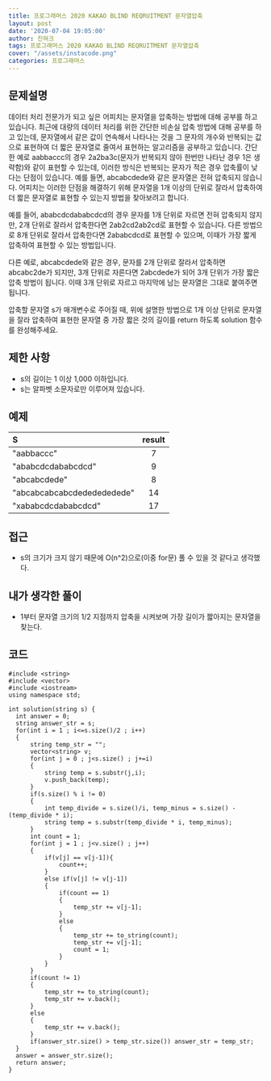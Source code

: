 ```yaml
---
title: 프로그래머스 2020 KAKAO BLIND REQRUITMENT 문자열압축
layout: post
date: '2020-07-04 19:05:00'
author: 진혀크
tags: 프로그래머스 2020 KAKAO BLIND REQRUITMENT 문자열압축
cover: "/assets/instacode.png"
categories: 프로그래머스
---
```


## 문제설명
데이터 처리 전문가가 되고 싶은 어피치는 문자열을 압축하는 방법에 대해 공부를 하고 있습니다. 최근에 대량의 데이터 처리를 위한 간단한 비손실 압축 방법에 대해 공부를 하고 있는데, 문자열에서 같은 값이 연속해서 나타나는 것을 그 문자의 개수와 반복되는 값으로 표현하여 더 짧은 문자열로 줄여서 표현하는 알고리즘을 공부하고 있습니다.
간단한 예로 aabbaccc의 경우 2a2ba3c(문자가 반복되지 않아 한번만 나타난 경우 1은 생략함)와 같이 표현할 수 있는데, 이러한 방식은 반복되는 문자가 적은 경우 압축률이 낮다는 단점이 있습니다. 예를 들면, abcabcdede와 같은 문자열은 전혀 압축되지 않습니다. 어피치는 이러한 단점을 해결하기 위해 문자열을 1개 이상의 단위로 잘라서 압축하여 더 짧은 문자열로 표현할 수 있는지 방법을 찾아보려고 합니다.

예를 들어, ababcdcdababcdcd의 경우 문자를 1개 단위로 자르면 전혀 압축되지 않지만, 2개 단위로 잘라서 압축한다면 2ab2cd2ab2cd로 표현할 수 있습니다. 다른 방법으로 8개 단위로 잘라서 압축한다면 2ababcdcd로 표현할 수 있으며, 이때가 가장 짧게 압축하여 표현할 수 있는 방법입니다.

다른 예로, abcabcdede와 같은 경우, 문자를 2개 단위로 잘라서 압축하면 abcabc2de가 되지만, 3개 단위로 자른다면 2abcdede가 되어 3개 단위가 가장 짧은 압축 방법이 됩니다. 이때 3개 단위로 자르고 마지막에 남는 문자열은 그대로 붙여주면 됩니다.

압축할 문자열 s가 매개변수로 주어질 때, 위에 설명한 방법으로 1개 이상 단위로 문자열을 잘라 압축하여 표현한 문자열 중 가장 짧은 것의 길이를 return 하도록 solution 함수를 완성해주세요.

## 제한 사항
* s의 길이는 1 이상 1,000 이하입니다.
* s는 알파벳 소문자로만 이루어져 있습니다.

## 예제

|S|result|
|:-------------------------------|:------:|
|"aabbaccc"|7|
|"ababcdcdababcdcd"|9|
|"abcabcdede"|8|
|"abcabcabcabcdededededede"|14|
|"xababcdcdababcdcd"|17|

## 접근

* s의 크기가 크지 않기 때문에 O(n^2)으로(이중 for문) 풀 수 있을 것 같다고 생각했다.

## 내가 생각한 풀이

* 1부터 문자열 크기의 1/2 지점까지 압축을 시켜보며 가장 길이가 짧아지는 문자열을 찾는다.

## 코드

    #include <string>
    #include <vector>
    #include <iostream>
    using namespace std;

    int solution(string s) {
      int answer = 0;
      string answer_str = s;
      for(int i = 1 ; i<=s.size()/2 ; i++)
      {
          string temp_str = "";
          vector<string> v;
          for(int j = 0 ; j<s.size() ; j+=i)
          {
              string temp = s.substr(j,i);
              v.push_back(temp);
          }
          if(s.size() % i != 0)
          {
              int temp_divide = s.size()/i, temp_minus = s.size() - (temp_divide * i);
              string temp = s.substr(temp_divide * i, temp_minus);
          }
          int count = 1;
          for(int j = 1 ; j<v.size() ; j++)
          {
              if(v[j] == v[j-1]){
                  count++;
              }
              else if(v[j] != v[j-1])
              {
                  if(count == 1)
                  {
                      temp_str += v[j-1];
                  }
                  else
                  {
                      temp_str += to_string(count);
                      temp_str += v[j-1];
                      count = 1;
                  }
              }
          }
          if(count != 1)
          {
              temp_str += to_string(count);
              temp_str += v.back();
          }
          else
          {
              temp_str += v.back();
          }
          if(answer_str.size() > temp_str.size()) answer_str = temp_str;
      }
      answer = answer_str.size();
      return answer;
    }

